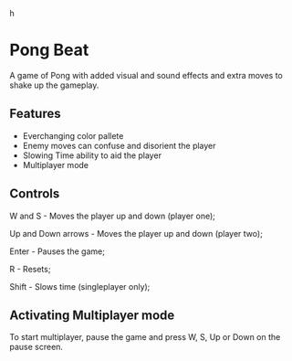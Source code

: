 h
# Pong Beat

A game of Pong with added visual and sound effects and extra moves to shake up the gameplay.





## Features

- Everchanging color pallete
- Enemy moves can confuse and disorient the player
- Slowing Time ability to aid the player
- Multiplayer mode

## Controls

W and S - Moves the player up and down (player one);

Up and Down arrows - Moves the player up and down (player two);

Enter - Pauses the game;

R - Resets;

Shift - Slows time (singleplayer only);


## Activating Multiplayer mode

To start multiplayer, pause the game and press W, S, Up or Down on the pause screen.
